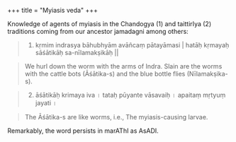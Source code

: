+++
title = "Myiasis veda"
+++

Knowledge of agents of myiasis in the Chandogya (1) and taittirIya (2) traditions coming from our ancestor jamadagni among others:

> 1. kṛmim indrasya bāhubhyām avāñcaṃ pātayāmasi | hatāḥ kṛmayaḥ sāśātikāḥ sa-nīlamakṣikāḥ ||

> We hurl down the worm with the arms of Indra. Slain are the worms with the cattle bots (Āśātika-s) and the blue bottle flies (Nīlamakṣika-s).

> 2. āśātikāḥ krimaya iva । tataḥ pūyante vāsavaiḥ । apaitaṃ mṛtyuṃ jayati ।

> The Āśātika-s are like worms, i.e., The myiasis-causing larvae.

Remarkably, the word persists in marAThI as AsADI.

